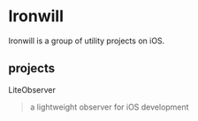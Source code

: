 # Ironwill

Ironwill is a group of utility projects on iOS.

## projects
LiteObserver
> a lightweight observer for iOS development
